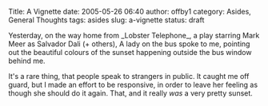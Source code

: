 Title: A Vignette
date: 2005-05-26 06:40
author: offby1
category: Asides, General Thoughts
tags: asides
slug: a-vignette
status: draft

Yesterday, on the way home from \_Lobster Telephone\_, a play starring Mark Meer as Salvador Dali (+ others), A lady on the bus spoke to me, pointing out the beautiful colours of the sunset happening outside the bus window behind me.

It's a rare thing, that people speak to strangers in public. It caught me off guard, but I made an effort to be responsive, in order to leave her feeling as though she should do it again. That, and it really _was_ a very pretty sunset.
